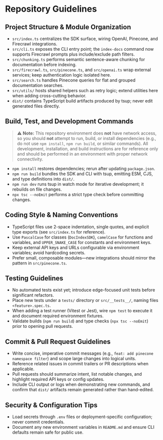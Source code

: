 # Repository Guidelines

## Project Structure & Module Organization
- `src/index.ts` centralizes the SDK surface, wiring OpenAI, Pinecone, and Firecrawl integrations.
- `src/cli.ts` exposes the CLI entry point; the `index-docs` command now supports Firecrawl prompts plus include/exclude path filters.
- `src/chunking.ts` performs semantic sentence-aware chunking for documentation before indexing.
- `src/firecrawl.ts`, `src/pinecone.ts`, and `src/openai.ts` wrap external services; keep authentication logic isolated here.
- `src/search.ts` handles Pinecone queries for flat and grouped documentation searches.
- `src/utils/` hosts shared helpers such as retry logic; extend utilities here when adding cross-cutting behavior.
- `dist/` contains TypeScript build artifacts produced by tsup; never edit generated files directly.

## Build, Test, and Development Commands

> ⚠️ **Note:** This repository environment does **not** have network access, so you should **not** attempt to run, build, or install dependencies (e.g., do not use `npm install`, `npm run build`, or similar commands). All development, installation, and build instructions are for reference only and should be performed in an environment with proper network connectivity.

- `npm install` restores dependencies; rerun after updating `package.json`.
- `npm run build` bundles the SDK and CLI with tsup, emitting ESM, CJS, and type definitions into `dist/`.
- `npm run dev` runs tsup in watch mode for iterative development; it rebuilds on file changes.
- `npx tsc --noEmit` performs a strict type check before committing changes.


## Coding Style & Naming Conventions
- TypeScript files use 2-space indentation, single quotes, and explicit type exports (see `src/index.ts` for reference).
- Use `PascalCase` for classes (`DocIndexSDK`), `camelCase` for functions and variables, and `UPPER_SNAKE_CASE` for constants and environment keys.
- Keep external API keys and URLs configurable via environment variables; avoid hardcoding secrets.
- Prefer small, composable modules—new integrations should mirror the pattern in `src/pinecone.ts`.

## Testing Guidelines
- No automated tests exist yet; introduce edge-focused unit tests before significant refactors.
- Place new tests under a `tests/` directory or `src/__tests__/`, naming files `<feature>.spec.ts`.
- When adding a test runner (Vitest or Jest), wire `npm test` to execute it and document required environment fixtures.
- Validate builds (`npm run build`) and type checks (`npx tsc --noEmit`) prior to opening pull requests.

## Commit & Pull Request Guidelines
- Write concise, imperative commit messages (e.g., `feat: add pinecone namespace filter`) and scope large changes into logical units.
- Reference related issues in commit trailers or PR descriptions when applicable.
- Pull requests should summarize intent, list notable changes, and highlight required API keys or config updates.
- Include CLI output or logs when demonstrating new commands, and confirm that `dist/` artifacts remain generated rather than hand-edited.

## Security & Configuration Tips
- Load secrets through `.env` files or deployment-specific configuration; never commit credentials.
- Document any new environment variables in `README.md` and ensure CLI defaults remain safe for public use.
